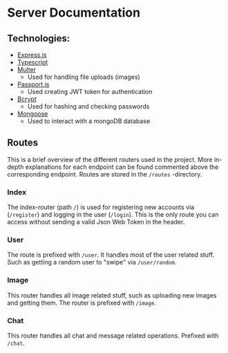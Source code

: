 # Server Documentation

## Technologies:
* [Express.js](http://expressjs.com/)
* [Typescript](https://www.typescriptlang.org/)
* [Multer](https://github.com/expressjs/multer)
    * Used for handling file uploads (images)
* [Passport.js](https://www.passportjs.org/)
    * Used creating JWT token for authentication
* [Bcrypt](https://github.com/kelektiv/node.bcrypt.js)
    * Used for hashing and checking passwords 
* [Mongoose](https://mongoosejs.com/)
    * Used to interact with a mongoDB database

## Routes
This is a brief overview of the different routers used in the project. More in-depth explanations for each endpoint can be found commented above the corresponding endpoint. Routes are stored in the `/routes` -directory.

### Index
The index-router (path `/`) is used for registering new accounts via (`/register`) and logging in the user (`/login`). This is the only route you can access without sending a valid Json Web Token in the header.

### User
The route is prefixed with `/user`. It handles most of the user related stuff. Such as getting a random user to "swipe" via `/user/random`.

### Image
This router handles all image related stuff, such as uploading new images and getting them. The router is prefixed with `/image`.

### Chat
This router handles all chat and message related operations. Prefixed with `/chat`.



